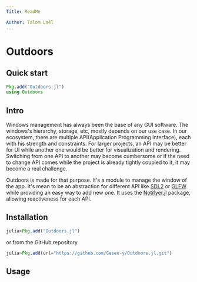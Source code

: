 ```yaml
---
Title: ReadMe

Author: Talom Laël
...
```


# Outdoors 

## Quick start

```julia
Pkg.add("Outdoors.jl")
using Outdoors
```
## Intro

Windows management has always been the base of any GUI software. The windows's hierarchy, storage, etc, mostly depends on our use case. In our ecosystem, there are multiple API(Application Programming Interface), each with his strength and constraints. For larger projects, an API may be better for UI while another one would be better for visualization and rendering. Switching from one API to another may become cumbersome or if the need to change API comes while the project is already tightly coupled to it, it may become a real challenge.

Outdoors is made for that purpose.
It's a module to manage the window of the app. It's mean to be an abstraction for different API like [SDL2]() or [GLFW]() while providing an easy way to add new one. It uses the [Notifyer.jl]() package, allowing reactiveness for each API.

## Installation 

```julia
julia>Pkg.add("Outdoors.jl")
```

or from the GitHub repository 
```julia
julia>Pkg.add(url="https://github.com/Gesee-y/Outdoors.jl.git")
```

## Usage

